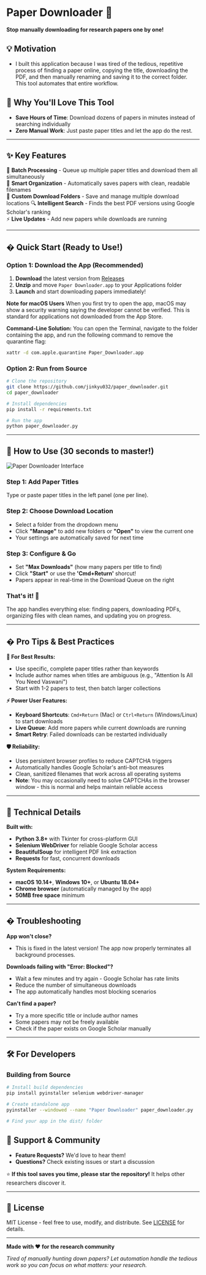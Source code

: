 # Paper Downloader 📄

**Stop manually downloading for research papers one by one!** 


## 💡 Motivation
- I built this application because I was tired of the tedious, repetitive process of finding a paper online, copying the title, downloading the PDF, and then manually renaming and saving it to the correct folder. This tool automates that entire workflow.

## 🎯 Why You'll Love This Tool

- **Save Hours of Time**: Download dozens of papers in minutes instead of searching individually
- **Zero Manual Work**: Just paste paper titles and let the app do the rest.


---

## ✨ Key Features

🚀 **Batch Processing** - Queue up multiple paper titles and download them all simultaneously  
📁 **Smart Organization** - Automatically saves papers with clean, readable filenames  
💾 **Custom Download Folders** - Save and manage multiple download locations
🔍 **Intelligent Search** - Finds the best PDF versions using Google Scholar's ranking  
⚡ **Live Updates** - Add new papers while downloads are running   

---

## � Quick Start (Ready to Use!)

### Option 1: Download the App (Recommended)
1. **Download** the latest version from [Releases](https://github.com/jinkyu032/paper_downloader/releases/tag/v0)
2. **Unzip** and move `Paper Downloader.app` to your Applications folder
3. **Launch** and start downloading papers immediately!

**Note for macOS Users**
When you first try to open the app, macOS may show a security warning saying the developer cannot be verified. This is standard for applications not downloaded from the App Store.


**Command-Line Solution:**
You can open the Terminal, navigate to the folder containing the app, and run the following command to remove the quarantine flag:

```bash
xattr -d com.apple.quarantine Paper_Downloader.app
```


### Option 2: Run from Source
```bash
# Clone the repository
git clone https://github.com/jinkyu032/paper_downloader.git
cd paper_downloader

# Install dependencies
pip install -r requirements.txt

# Run the app
python paper_downloader.py
```

---

## 📖 How to Use (30 seconds to master!)

![Paper Downloader Interface](https://github.com/user-attachments/assets/f26a1e2f-5e6a-45f9-bb7d-5b558bd9b1ff)

### Step 1: Add Paper Titles

Type or paste paper titles in the left panel (one per line). 

### Step 2: Choose Download Location
- Select a folder from the dropdown menu
- Click **"Manage"** to add new folders or **"Open"** to view the current one
- Your settings are automatically saved for next time

### Step 3: Configure & Go
- Set **"Max Downloads"** (how many papers per title to find)
- Click **"Start"** or use the **'Cmd+Return'** shorcut!
- Papers appear in real-time in the Download Queue on the right

### That's it! 🎉
The app handles everything else: finding papers, downloading PDFs, organizing files with clean names, and updating you on progress.

---

## � Pro Tips & Best Practices

**🎯 For Best Results:**
- Use specific, complete paper titles rather than keywords
- Include author names when titles are ambiguous (e.g., "Attention Is All You Need Vaswani")
- Start with 1-2 papers to test, then batch larger collections

**⚡ Power User Features:**
- **Keyboard Shortcuts**: `Cmd+Return` (Mac) or `Ctrl+Return` (Windows/Linux) to start downloads
- **Live Queue**: Add more papers while current downloads are running
- **Smart Retry**: Failed downloads can be restarted individually

**🛡️ Reliability:**
- Uses persistent browser profiles to reduce CAPTCHA triggers
- Automatically handles Google Scholar's anti-bot measures
- Clean, sanitized filenames that work across all operating systems
- **Note**: You may occasionally need to solve CAPTCHAs in the browser window - this is normal and helps maintain reliable access

---

## 🔧 Technical Details

**Built with:**
- **Python 3.8+** with Tkinter for cross-platform GUI
- **Selenium WebDriver** for reliable Google Scholar access
- **BeautifulSoup** for intelligent PDF link extraction
- **Requests** for fast, concurrent downloads

**System Requirements:**
- **macOS 10.14+**, **Windows 10+**, or **Ubuntu 18.04+**
- **Chrome browser** (automatically managed by the app)
- **50MB free space** minimum

---

## � Troubleshooting

**App won't close?** 
- This is fixed in the latest version! The app now properly terminates all background processes.

**Downloads failing with "Error: Blocked"?**
- Wait a few minutes and try again - Google Scholar has rate limits
- Reduce the number of simultaneous downloads
- The app automatically handles most blocking scenarios

**Can't find a paper?**
- Try a more specific title or include author names
- Some papers may not be freely available
- Check if the paper exists on Google Scholar manually

---

## 🛠️ For Developers

### Building from Source
```bash
# Install build dependencies
pip install pyinstaller selenium webdriver-manager

# Create standalone app
pyinstaller --windowed --name "Paper Downloader" paper_downloader.py

# Find your app in the dist/ folder
```

## 🤝 Support & Community

- **Feature Requests?** We'd love to hear them!
- **Questions?** Check existing issues or start a discussion

⭐ **If this tool saves you time, please star the repository!** It helps other researchers discover it.

---

## 📜 License

MIT License - feel free to use, modify, and distribute. See [LICENSE](LICENSE) for details.

---

**Made with ❤️ for the research community**

*Tired of manually hunting down papers? Let automation handle the tedious work so you can focus on what matters: your research.*
